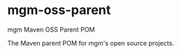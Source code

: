 mgm-oss-parent
==============

mgm Maven OSS Parent POM

The Maven parent POM for mgm's open source projects.
